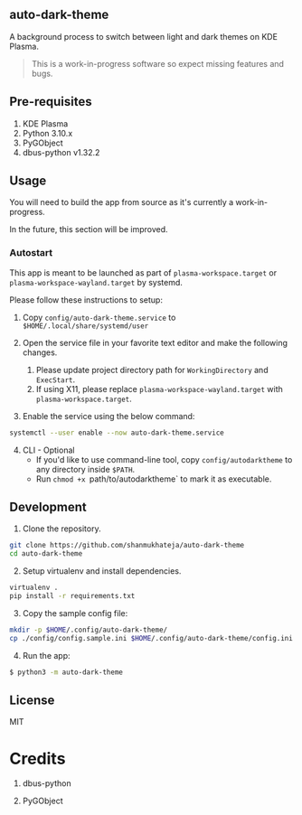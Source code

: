 ## auto-dark-theme

A background process to switch between light and dark themes on KDE Plasma.

> This is a work-in-progress software so expect missing features and bugs.

## Pre-requisites

1. KDE Plasma
2. Python 3.10.x
3. PyGObject
4. dbus-python v1.32.2

## Usage

You will need to build the app from source as it's currently a work-in-progress.

In the future, this section will be improved.

### Autostart

This app is meant to be launched as part of `plasma-workspace.target` or `plasma-workspace-wayland.target` by systemd.

Please follow these instructions to setup:

1. Copy `config/auto-dark-theme.service` to `$HOME/.local/share/systemd/user` 

2. Open the service file in your favorite text editor and make the following changes.

    1. Please update project directory path for `WorkingDirectory` and `ExecStart`.
    2. If using X11, please replace `plasma-workspace-wayland.target` with `plasma-workspace.target`.

3. Enable the service using the below command:

```sh
systemctl --user enable --now auto-dark-theme.service
```
4. CLI - Optional
    - If you'd like to use command-line tool, copy `config/autodarktheme` to any directory inside `$PATH`.
    - Run `chmod +x `path/to/autodarktheme` to mark it as executable.

## Development

1. Clone the repository.

```sh
git clone https://github.com/shanmukhateja/auto-dark-theme
cd auto-dark-theme
```

2. Setup virtualenv and install dependencies.

```sh
virtualenv .
pip install -r requirements.txt
```

3. Copy the sample config file:

```sh
mkdir -p $HOME/.config/auto-dark-theme/
cp ./config/config.sample.ini $HOME/.config/auto-dark-theme/config.ini
```

4. Run the app:

```sh
$ python3 -m auto-dark-theme
```

## License

MIT

# Credits

1. dbus-python

2. PyGObject
